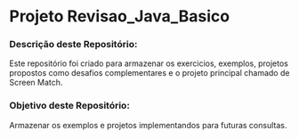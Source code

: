 # Projeto Revisao_Java_Basico

### Descrição deste Repositório:
Este repositório foi criado para armazenar os exercicios, exemplos, projetos propostos como desafios complementares e o projeto principal chamado de Screen Match.

### Objetivo deste Repositório:
Armazenar os exemplos e projetos implementandos para futuras consultas.

